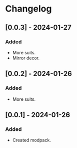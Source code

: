 # Changelog

## [0.0.3] - 2024-01-27

### Added

- More suits.
- Mirror decor.

## [0.0.2] - 2024-01-26

### Added

- More suits.


## [0.0.1] - 2024-01-26

### Added

- Created modpack.
